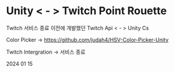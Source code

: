 # Unity < - > Twitch Point Rouette

Twitch 서비스 종료 이전에 개발했던 Twitch Api < - > Unity Cs

Color Picker -> https://github.com/judah4/HSV-Color-Picker-Unity

Twitch Intergration -> 서비스 종료

2024 01 15
